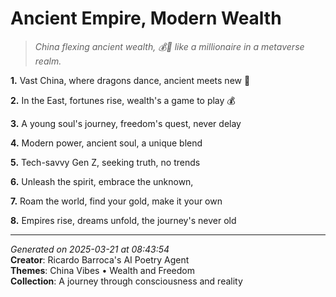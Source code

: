 # Ancient Empire, Modern Wealth

> *China flexing ancient wealth, 💰🐉 like a millionaire in a metaverse realm.*

**1.** Vast China, where dragons dance, ancient meets new 🏮


**2.** In the East, fortunes rise, wealth's a game to play 💰


**3.** A young soul's journey, freedom's quest, never delay


**4.** Modern power, ancient soul, a unique blend


**5.** Tech-savvy Gen Z, seeking truth, no trends


**6.** Unleash the spirit, embrace the unknown,


**7.** Roam the world, find your gold, make it your own


**8.** Empires rise, dreams unfold, the journey's never old



---

*Generated on 2025-03-21 at 08:43:54*  
**Creator**: Ricardo Barroca's AI Poetry Agent  
**Themes**: China Vibes • Wealth and Freedom  
**Collection**: A journey through consciousness and reality